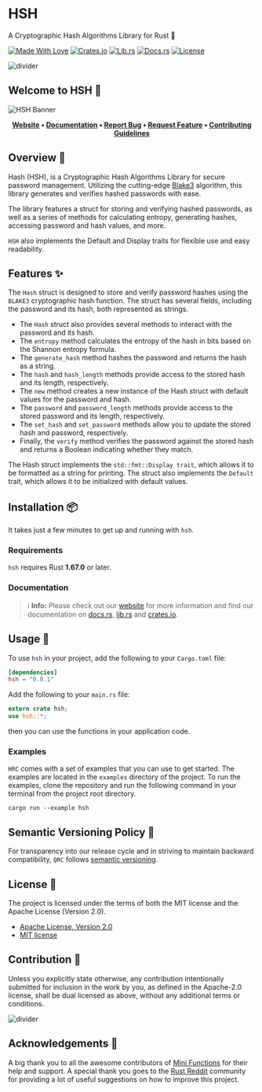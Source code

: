 # HSH

A Cryptographic Hash Algorithms Library for Rust 🦀

[![Made With Love][mwl]][6]
[![Crates.io][crates-badge]][8]
[![Lib.rs][libs-badge]][10]
[![Docs.rs][docs-badge]][9]
[![License][license-badge]][2]

![divider][divider]

## Welcome to HSH 👋

![HSH Banner][banner]

<!-- markdownlint-disable MD033 -->
<center>

**[Website][0]
• [Documentation][9]
• [Report Bug][3]
• [Request Feature][3]
• [Contributing Guidelines][4]**

</center>

<!-- markdownlint-enable MD033 -->

## Overview 📖

Hash (HSH), is a Cryptographic Hash Algorithms Library for secure
password management. Utilizing the cutting-edge [Blake3][11] algorithm,
this library generates and verifies hashed passwords with ease.

The library features a struct for storing and verifying hashed
passwords, as well as a series of methods for calculating entropy,
generating hashes, accessing password and hash values, and more.

`HSH` also implements the Default and Display traits for flexible use
and easy readability.

## Features ✨

The `Hash` struct is designed to store and verify password hashes using
the `BLAKE3` cryptographic hash function. The struct has several fields,
including the password and its hash, both represented as strings.

- The `Hash` struct also provides several methods to interact with the
password and its hash.
- The `entropy` method calculates the entropy of the hash in bits based
on the Shannon entropy formula.
- The `generate_hash` method hashes the password and returns the hash
as a string.
- The `hash` and `hash_length` methods provide access to the stored hash
and its length, respectively.
- The `new` method creates a new instance of the Hash struct with
default values for the password and hash.
- The `password` and `password_length` methods provide access to the
stored password and its length, respectively.
- The `set_hash` and `set_password` methods allow you to update the
stored hash and password, respectively.
- Finally, the `verify` method verifies the password against the stored
hash and returns a Boolean indicating whether they match.

The Hash struct implements the `std::fmt::Display trait`, which allows
it to be formatted as a string for printing. The struct also implements
the `Default` trait, which allows it to be initialized with default
values.

## Installation 📦

It takes just a few minutes to get up and running with `hsh`.

### Requirements

`hsh` requires Rust **1.67.0** or later.

### Documentation

> ℹ️ **Info:** Please check out our [website][0] for more information
and find our documentation on [docs.rs][9], [lib.rs][10] and
[crates.io][8].

## Usage 📖

To use `hsh` in your project, add the following to your
`Cargo.toml` file:

```toml
[dependencies]
hsh = "0.0.1"
```

Add the following to your `main.rs` file:

```rust
extern crate hsh;
use hsh::*;
```

then you can use the functions in your application code.

### Examples

`HRC` comes with a set of examples that you can use to get started. The
examples are located in the `examples` directory of the project. To run
the examples, clone the repository and run the following command in your
terminal from the project root directory.

```shell
cargo run --example hsh
```

## Semantic Versioning Policy 🚥

For transparency into our release cycle and in striving to maintain
backward compatibility, `QRC` follows [semantic versioning][7].

## License 📝

The project is licensed under the terms of both the MIT license and the
Apache License (Version 2.0).

- [Apache License, Version 2.0][1]
- [MIT license][2]

## Contribution 🤝

Unless you explicitly state otherwise, any contribution intentionally
submitted for inclusion in the work by you, as defined in the Apache-2.0
license, shall be dual licensed as above, without any additional terms
or conditions.

![divider][divider]

## Acknowledgements 💙

A big thank you to all the awesome contributors of [Mini Functions][6]
for their help and support. A special thank you goes to the
[Rust Reddit](https://www.reddit.com/r/rust/) community for providing a
lot of useful suggestions on how to improve this project.

[0]: https://minifunctions.com
[1]: http://www.apache.org/licenses/LICENSE-2.0
[2]: http://opensource.org/licenses/MIT
[3]: https://github.com/sebastienrousseau/mini-functions/issues
[4]: https://raw.githubusercontent.com/sebastienrousseau/mini-functions/main/.github/CONTRIBUTING.md
[6]: https://github.com/sebastienrousseau/mini-functions/graphs/contributors
[7]: http://semver.org/
[8]: https://crates.io/crates/hsh
[9]: https://docs.rs/hsh
[10]: https://lib.rs/crates/hsh
[11]: https://github.com/BLAKE3-team/BLAKE3

[banner]: https://raw.githubusercontent.com/sebastienrousseau/vault/main/assets/mini-functions/banners/banner-hsh-1597x377.svg "HSH Banner"
[crates-badge]: https://img.shields.io/crates/v/hsh.svg?style=for-the-badge 'Crates.io'
[divider]: https://raw.githubusercontent.com/sebastienrousseau/vault/main/assets/elements/divider.svg "divider"
[docs-badge]: https://img.shields.io/docsrs/hsh.svg?style=for-the-badge 'Docs.rs'
[libs-badge]: https://img.shields.io/badge/lib.rs-v0.0.1-orange.svg?style=for-the-badge 'Lib.rs'
[license-badge]: https://img.shields.io/crates/l/hsh.svg?style=for-the-badge 'License'
[mwl]: https://raw.githubusercontent.com/sebastienrousseau/vault/main/assets/shields/made-with-love.svg "Made With Love"
